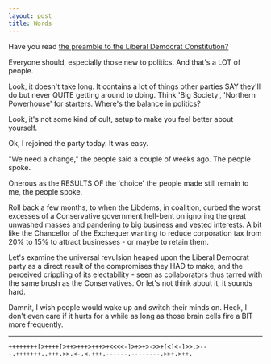 ```yaml
---
layout: post
title: Words
---
```


Have you read [the preamble to the Liberal Democrat Constitution?](http://www.libdems.org.uk/constitution#)

Everyone should, especially those new to politics.  And that's a LOT of people.

Look, it doesn't take long.  It contains a lot of things other parties SAY they'll do but never QUITE getting around to doing.  Think 'Big Society', 'Northern Powerhouse' for starters.  Where's the balance in politics?

Look, it's not some kind of cult, setup to make you feel better about yourself.

Ok, I rejoined the party today.  It was easy.

"We need a change," the people said a couple of weeks ago.  The people spoke.

Onerous as the RESULTS OF the 'choice' the people made still remain to me, the people spoke.

Roll back a few months, to when the Libdems, in coalition, curbed the worst excesses of a Conservative government hell-bent on ignoring the great unwashed masses and pandering to big business and vested interests.  A bit like the Chancellor of the Exchequer wanting to reduce corporation tax from 20% to 15% to attract businesses - or maybe to retain them.

Let's examine the universal revulsion heaped upon the Liberal Democrat party as a direct result of the compromises they HAD to make, and the perceived crippling of its electability - seen as collaborators thus tarred with the same brush as the Conservatives.  Or let's not think about it, it sounds hard.

Damnit, I wish people would wake up and switch their minds on.  Heck, I don't even care if it hurts for a while as long as those brain cells fire a BIT more frequently.

---

    ++++++++[>++++[>++>+++>+++>+<<<<-]>+>+>->>+[<]<-]>>.>---.+++++++..+++.>>.<-.<.+++.------.--------.>>+.>++.
